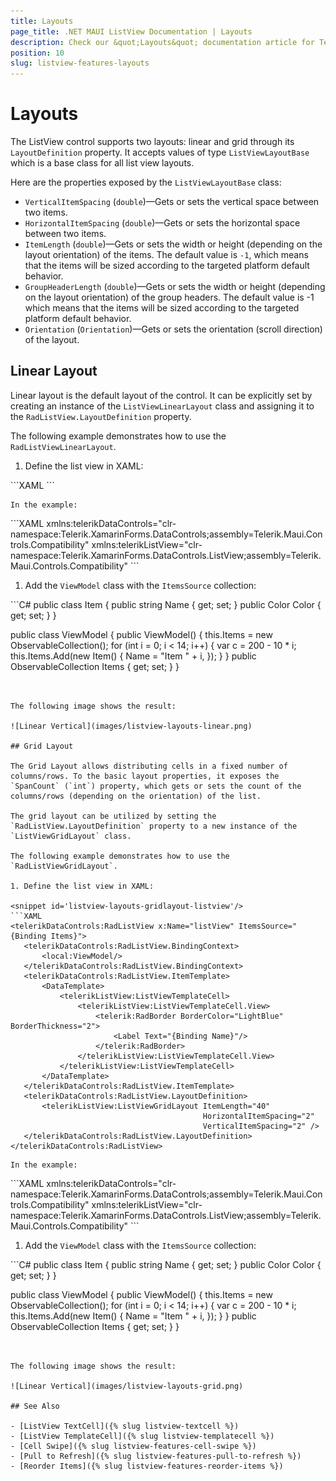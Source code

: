 ```yaml
---
title: Layouts
page_title: .NET MAUI ListView Documentation | Layouts
description: Check our &quot;Layouts&quot; documentation article for Telerik ListView for .NET MAUI control.
position: 10
slug: listview-features-layouts
---
```


# Layouts

The ListView control supports two layouts: linear and grid through its `LayoutDefinition` property. It accepts values of type `ListViewLayoutBase` which is a base class for all list view layouts.

Here are the properties exposed by the `ListViewLayoutBase` class:

- `VerticalItemSpacing` (`double`)&mdash;Gets or sets the vertical space between two items.
- `HorizontalItemSpacing` (`double`)&mdash;Gets or sets the horizontal space between two items.
- `ItemLength` (`double`)&mdash;Gets or sets the width or height (depending on the layout orientation) of the items. The default value is `-1`, which means that the items will be sized according to the targeted platform default behavior.
- `GroupHeaderLength` (`double`)&mdash;Gets or sets the width or height (depending on the layout orientation) of the group headers. The default value is -1 which means that the items will be sized according to the targeted platform default behavior.
- `Orientation` (`Orientation`)&mdash;Gets or sets the orientation (scroll direction) of the layout.

## Linear Layout

Linear layout is the default layout of the control. It can be explicitly set by creating an instance of the `ListViewLinearLayout` class and assigning it to the `RadListView.LayoutDefinition` property.

The following example demonstrates how to use the `RadListViewLinearLayout`.

1. Define the list view in XAML:

 <snippet id='listview-layouts-linearlayout-listview'/>
 ```XAML
<telerikDataControls:RadListView x:Name="listView"
								 ItemsSource="{Binding Items}">
	<telerikDataControls:RadListView.BindingContext>
		<local:ViewModel/>
	</telerikDataControls:RadListView.BindingContext>
	<telerikDataControls:RadListView.ItemTemplate>
		<DataTemplate>
			<telerikListView:ListViewTemplateCell>
				<telerikListView:ListViewTemplateCell.View>
					<telerik:RadBorder BorderColor="LightBlue" BorderThickness="2">
						<Label Text="{Binding Name}"/>
					</telerik:RadBorder>
				</telerikListView:ListViewTemplateCell.View>
			</telerikListView:ListViewTemplateCell>
		</DataTemplate>
	</telerikDataControls:RadListView.ItemTemplate>
	<telerikDataControls:RadListView.LayoutDefinition>
		<telerikListView:ListViewLinearLayout ItemLength="40" VerticalItemSpacing="2" />
	</telerikDataControls:RadListView.LayoutDefinition>
</telerikDataControls:RadListView>
 ```

	In the example:

 <snippet id='xmlns-teleriklistview'/>
 ```XAML
xmlns:telerikDataControls="clr-namespace:Telerik.XamarinForms.DataControls;assembly=Telerik.Maui.Controls.Compatibility"
xmlns:telerikListView="clr-namespace:Telerik.XamarinForms.DataControls.ListView;assembly=Telerik.Maui.Controls.Compatibility"
 ```

1. Add the `ViewModel` class with the `ItemsSource` collection:

 <snippet id='listview-layouts-linearlayout-source'/>
 ```C#
public class Item
{
	public string Name { get; set; }
	public Color Color { get; set; }
}

public class ViewModel
{
	public ViewModel()
	{
		this.Items = new ObservableCollection<Item>();
		for (int i = 0; i < 14; i++)
		{
			var c = 200 - 10 * i;
			this.Items.Add(new Item() { Name = "Item " + i, });
		}
	}
	public ObservableCollection<Item> Items { get; set; }
}
 ```


The following image shows the result:

![Linear Vertical](images/listview-layouts-linear.png)

## Grid Layout

The Grid Layout allows distributing cells in a fixed number of columns/rows. To the basic layout properties, it exposes the `SpanCount` (`int`) property, which gets or sets the count of the columns/rows (depending on the orientation) of the list.

The grid layout can be utilized by setting the `RadListView.LayoutDefinition` property to a new instance of the `ListViewGridLayout` class.

The following example demonstrates how to use the `RadListViewGridLayout`.

1. Define the list view in XAML:

 <snippet id='listview-layouts-gridlayout-listview'/>
 ```XAML
<telerikDataControls:RadListView x:Name="listView" ItemsSource="{Binding Items}">
	<telerikDataControls:RadListView.BindingContext>
		<local:ViewModel/>
	</telerikDataControls:RadListView.BindingContext>
	<telerikDataControls:RadListView.ItemTemplate>
		<DataTemplate>
			<telerikListView:ListViewTemplateCell>
				<telerikListView:ListViewTemplateCell.View>
					<telerik:RadBorder BorderColor="LightBlue" BorderThickness="2">
						<Label Text="{Binding Name}"/>
					</telerik:RadBorder>
				</telerikListView:ListViewTemplateCell.View>
			</telerikListView:ListViewTemplateCell>
		</DataTemplate>
	</telerikDataControls:RadListView.ItemTemplate>
	<telerikDataControls:RadListView.LayoutDefinition>
		<telerikListView:ListViewGridLayout ItemLength="40"
											HorizontalItemSpacing="2"
											VerticalItemSpacing="2" />
	</telerikDataControls:RadListView.LayoutDefinition>
</telerikDataControls:RadListView>
 ```

	In the example:

 <snippet id='xmlns-teleriklistview'/>
 ```XAML
xmlns:telerikDataControls="clr-namespace:Telerik.XamarinForms.DataControls;assembly=Telerik.Maui.Controls.Compatibility"
xmlns:telerikListView="clr-namespace:Telerik.XamarinForms.DataControls.ListView;assembly=Telerik.Maui.Controls.Compatibility"
 ```

1. Add the `ViewModel` class with the `ItemsSource` collection:

 <snippet id='listview-layouts-gridlayout-source'/>
 ```C#
public class Item
{
	public string Name { get; set; }
	public Color Color { get; set; }
}

public class ViewModel
{
	public ViewModel()
	{
		this.Items = new ObservableCollection<Item>();
		for (int i = 0; i < 14; i++)
		{
			var c = 200 - 10 * i;
			this.Items.Add(new Item() { Name = "Item " + i, });
		}
	}
	public ObservableCollection<Item> Items { get; set; }
}
 ```


The following image shows the result:

![Linear Vertical](images/listview-layouts-grid.png)

## See Also

- [ListView TextCell]({% slug listview-textcell %})
- [ListView TemplateCell]({% slug listview-templatecell %})
- [Cell Swipe]({% slug listview-features-cell-swipe %})
- [Pull to Refresh]({% slug listview-features-pull-to-refresh %})
- [Reorder Items]({% slug listview-features-reorder-items %})
